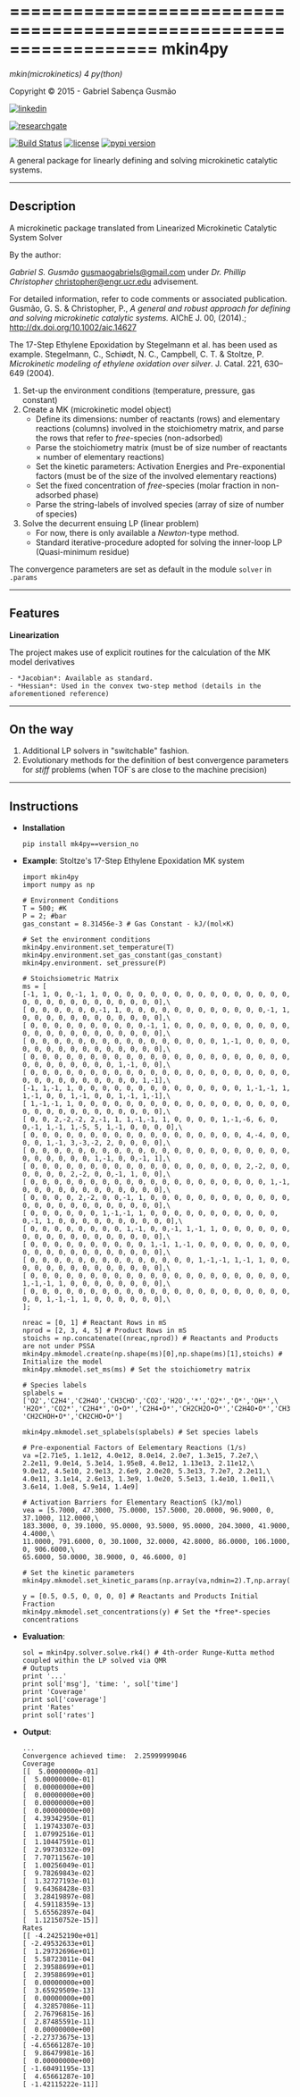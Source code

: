 ==================================================================
**mkin4py** 
==================================================================
*mkin(microkinetics) 4 py(thon)*

Copyright © 2015 - Gabriel Sabença Gusmão

[![linkedin](https://static.licdn.com/scds/common/u/img/webpromo/btn_viewmy_160x25.png)](https://br.linkedin.com/pub/gabriel-saben%C3%A7a-gusm%C3%A3o/115/aa6/aa8)

[![researchgate](https://www.researchgate.net/images/public/profile_share_badge.png)](https://www.researchgate.net/profile/Gabriel_Gusmao?cp=shp)

[![Build Status](https://secure.travis-ci.org/gusmaogabriels/mkin4py.svg?branch=master)](http://travis-ci.org/gusmaogabriels/mkin4py)
[![license](https://img.shields.io/pypi/l/mkin4py.svg)](./LICENSE.md)
[![pypi version](https://img.shields.io/pypi/v/mkin4py.svg)](https://pypi.python.org/pypi/mkin4py)

A general package for linearly defining and solving microkinetic catalytic systems.

----------------
**Description**
----------------

  A microkinetic package translated from Linearized Microkinetic Catalytic System Solver

  By the author:

  *Gabriel S. Gusmão* <gusmaogabriels@gmail.com>
  under *Dr. Phillip Christopher* <christopher@engr.ucr.edu> advisement.

  For detailed information, refer to code comments or associated publication.
  Gusmão, G. S. & Christopher, P., *A general and robust approach for defining and solving 
  microkinetic catalytic systems.* AIChE J. 00, (2014).; http://dx.doi.org/10.1002/aic.14627

  The 17-Step Ethylene Epoxidation by Stegelmann et al. has been used as example.
  Stegelmann, C., Schiødt, N. C., Campbell, C. T. & Stoltze, P.
  *Microkinetic modeling of ethylene oxidation over silver*. J. Catal. 221, 630–649 (2004).

  1. Set-up the environment conditions (temperature, pressure, gas constant)
  2. Create a MK (microkinetic model object)
     - Define its dimensions: number of reactants (rows) and elementary reactions (columns) involved in the stoichiometry matrix, and parse the rows that refer to *free*-species (non-adsorbed)
     - Parse the stoichiometry matrix (must be of size number of reactants × number of elementary reactions)
     - Set the kinetic parameters: Activation Energies and Pre-exponential factors (must be of the size of the involved elementary reactions)
     - Set the fixed concentration of *free*-species (molar fraction in non-adsorbed phase)
     - Parse the string-labels of involved species (array of size of number of species) 
  3. Solve the decurrent ensuing LP (linear problem)
     - For now, there is only available a *Newton*-type method.
     - Standard iterative-procedure adopted for solving the inner-loop LP (Quasi-minimum residue)

  The convergence parameters are set as default in the module `solver` in `.params`

----------------
**Features**
----------------

   **Linearization**

  The project makes use of explicit routines for the calculation of the MK model derivatives
  
    - *Jacobian*: Available as standard.
    - *Hessian*: Used in the convex two-step method (details in the aforementioned reference)

----------------
**On the way**
----------------

  1. Additional LP solvers in "switchable" fashion.
  2. Evolutionary methods for the definition of best convergence parameters for *stiff* problems (when TOF`s are close to the machine precision)

----------------
**Instructions**
----------------

  - **Installation**

        pip install mk4py==version_no

  - **Example**: Stoltze's 17-Step Ethylene Epoxidation MK system

        import mkin4py
        import numpy as np
        
        # Environment Conditions
        T = 500; #K
        P = 2; #bar
        gas_constant = 8.31456e-3 # Gas Constant - kJ/(mol×K)
        
        # Set the environment conditions
        mkin4py.environment.set_temperature(T)
        mkin4py.environment.set_gas_constant(gas_constant)
        mkin4py.environment. set_pressure(P)
        
        # Stoichsiometric Matrix
        ms = [
        [-1, 1, 0, 0,-1, 1, 0, 0, 0, 0, 0, 0, 0, 0, 0, 0, 0, 0, 0, 0, 0, 0, 0, 0, 0, 0, 0, 0, 0, 0, 0, 0, 0, 0],\
        [ 0, 0, 0, 0, 0, 0,-1, 1, 0, 0, 0, 0, 0, 0, 0, 0, 0, 0, 0, 0,-1, 1, 0, 0, 0, 0, 0, 0, 0, 0, 0, 0, 0, 0],\
        [ 0, 0, 0, 0, 0, 0, 0, 0, 0, 0,-1, 1, 0, 0, 0, 0, 0, 0, 0, 0, 0, 0, 0, 0, 0, 0, 0, 0, 0, 0, 0, 0, 0, 0],\
        [ 0, 0, 0, 0, 0, 0, 0, 0, 0, 0, 0, 0, 0, 0, 0, 0, 1,-1, 0, 0, 0, 0, 0, 0, 0, 0, 0, 0, 0, 0, 0, 0, 0, 0],\
        [ 0, 0, 0, 0, 0, 0, 0, 0, 0, 0, 0, 0, 0, 0, 0, 0, 0, 0, 0, 0, 0, 0, 0, 0, 0, 0, 0, 0, 0, 0, 1,-1, 0, 0],\
        [ 0, 0, 0, 0, 0, 0, 0, 0, 0, 0, 0, 0, 0, 0, 0, 0, 0, 0, 0, 0, 0, 0, 0, 0, 0, 0, 0, 0, 0, 0, 0, 0, 1,-1],\
        [-1, 1,-1, 1, 0, 0, 0, 0, 0, 0, 0, 0, 0, 0, 0, 0, 0, 0, 1,-1,-1, 1, 1,-1, 0, 0, 1,-1, 0, 0, 1,-1, 1,-1],\
        [ 1,-1,-1, 1, 0, 0, 0, 0, 0, 0, 0, 0, 0, 0, 0, 0, 0, 0, 0, 0, 0, 0, 0, 0, 0, 0, 0, 0, 0, 0, 0, 0, 0, 0],\
        [ 0, 0, 2,-2,-2, 2,-1, 1, 1,-1,-1, 1, 0, 0, 0, 0, 1,-1,-6, 6, 0, 0,-1, 1,-1, 1,-5, 5, 1,-1, 0, 0, 0, 0],\
        [ 0, 0, 0, 0, 0, 0, 0, 0, 0, 0, 0, 0, 0, 0, 0, 0, 0, 0, 4,-4, 0, 0, 0, 0, 1,-1, 3,-3,-2, 2, 0, 0, 0, 0],\
        [ 0, 0, 0, 0, 0, 0, 0, 0, 0, 0, 0, 0, 0, 0, 0, 0, 0, 0, 0, 0, 0, 0, 0, 0, 0, 0, 0, 0, 1,-1, 0, 0,-1, 1],\
        [ 0, 0, 0, 0, 0, 0, 0, 0, 0, 0, 0, 0, 0, 0, 0, 0, 0, 0, 2,-2, 0, 0, 0, 0, 0, 0, 2,-2, 0, 0,-1, 1, 0, 0],\
        [ 0, 0, 0, 0, 0, 0, 0, 0, 0, 0, 0, 0, 0, 0, 0, 0, 0, 0, 0, 0, 1,-1, 0, 0, 0, 0, 0, 0, 0, 0, 0, 0, 0, 0],\
        [ 0, 0, 0, 0, 2,-2, 0, 0,-1, 1, 0, 0, 0, 0, 0, 0, 0, 0, 0, 0, 0, 0, 0, 0, 0, 0, 0, 0, 0, 0, 0, 0, 0, 0],\
        [ 0, 0, 0, 0, 0, 0, 1,-1,-1, 1, 0, 0, 0, 0, 0, 0, 0, 0, 0, 0, 0, 0,-1, 1, 0, 0, 0, 0, 0, 0, 0, 0, 0, 0],\
        [ 0, 0, 0, 0, 0, 0, 0, 0, 1,-1, 0, 0,-1, 1,-1, 1, 0, 0, 0, 0, 0, 0, 0, 0, 0, 0, 0, 0, 0, 0, 0, 0, 0, 0],\
        [ 0, 0, 0, 0, 0, 0, 0, 0, 0, 0, 1,-1, 1,-1, 0, 0, 0, 0, 0, 0, 0, 0, 0, 0, 0, 0, 0, 0, 0, 0, 0, 0, 0, 0],\
        [ 0, 0, 0, 0, 0, 0, 0, 0, 0, 0, 0, 0, 0, 0, 1,-1,-1, 1,-1, 1, 0, 0, 0, 0, 0, 0, 0, 0, 0, 0, 0, 0, 0, 0],\
        [ 0, 0, 0, 0, 0, 0, 0, 0, 0, 0, 0, 0, 0, 0, 0, 0, 0, 0, 0, 0, 0, 0, 1,-1,-1, 1, 0, 0, 0, 0, 0, 0, 0, 0],\
        [ 0, 0, 0, 0, 0, 0, 0, 0, 0, 0, 0, 0, 0, 0, 0, 0, 0, 0, 0, 0, 0, 0, 0, 0, 1,-1,-1, 1, 0, 0, 0, 0, 0, 0],\
        ];
        
        nreac = [0, 1] # Reactant Rows in mS
        nprod = [2, 3, 4, 5] # Product Rows in mS
        stoichs = np.concatenate((nreac,nprod)) # Reactants and Products are not under PSSA
        mkin4py.mkmodel.create(np.shape(ms)[0],np.shape(ms)[1],stoichs) # Initialize the model
        mkin4py.mkmodel.set_ms(ms) # Set the stoichiometry matrix
        
        # Species labels 
        splabels = ['O2','C2H4','C2H4O','CH3CHO','CO2','H2O','*','O2*','O*','OH*',\
        'H2O*','CO2*','C2H4*','O∙O*','C2H4∙O*','CH2CH2O∙O*','C2H4O∙O*','CH3CHO∙O*',\
        'CH2CHOH∙O*','CH2CHO∙O*']
        
        mkin4py.mkmodel.set_splabels(splabels) # Set species labels
        
        # Pre-exponential Factors of Eelementary Reactions (1/s)
        va =[2.71e5, 1.1e12, 4.0e12, 8.0e14, 2.0e7, 1.3e15, 7.2e7,\
        2.2e11, 9.0e14, 5.3e14, 1.95e8, 4.8e12, 1.13e13, 2.11e12,\
        9.0e12, 4.5e10, 2.9e13, 2.6e9, 2.0e20, 5.3e13, 7.2e7, 2.2e11,\
        4.0e11, 3.1e14, 2.6e13, 1.3e9, 1.0e20, 5.5e13, 1.4e10, 1.0e11,\
        3.6e14, 1.0e8, 5.9e14, 1.4e9]
        
        # Activation Barriers for Elementary ReactionS (kJ/mol)
        vea = [5.7000, 47.3000, 75.0000, 157.5000, 20.0000, 96.9000, 0, 37.1000, 112.0000,\
        183.3000, 0, 39.1000, 95.0000, 93.5000, 95.0000, 204.3000, 41.9000, 4.4000,\
        11.0000, 791.6000, 0, 30.1000, 32.0000, 42.8000, 86.0000, 106.1000, 0, 906.6000,\
        65.6000, 50.0000, 38.9000, 0, 46.6000, 0]
        
        # Set the kinetic parameters
        mkin4py.mkmodel.set_kinetic_params(np.array(va,ndmin=2).T,np.array(vea,ndmin=2).T)
        
        y = [0.5, 0.5, 0, 0, 0, 0] # Reactants and Products Initial Fraction
        mkin4py.mkmodel.set_concentrations(y) # Set the *free*-species concentrations
        
  - **Evaluation**:
       
        sol = mkin4py.solver.solve.rk4() # 4th-order Runge-Kutta method coupled within the LP solved via QMR
        # Outupts
        print '...'
        print sol['msg'], 'time: ', sol['time']
        print 'Coverage'
        print sol['coverage']
        print 'Rates'
        print sol['rates']

  - **Output**:

        ...
        Convergence achieved time:  2.25999999046
        Coverage
        [[  5.00000000e-01]
        [  5.00000000e-01]
        [  0.00000000e+00]
        [  0.00000000e+00]
        [  0.00000000e+00]
        [  0.00000000e+00]
        [  4.39342950e-01]
        [  1.19743307e-03]
        [  1.07992516e-01]
        [  1.10447591e-01]
        [  2.99730332e-09]
        [  7.70711567e-10]
        [  1.00256049e-01]
        [  9.78269843e-02]
        [  1.32727193e-01]
        [  9.64368428e-03]
        [  3.28419897e-08]
        [  4.59118359e-13]
        [  5.65562897e-04]
        [  1.12150752e-15]]
        Rates
        [[ -4.24252190e+01]
        [ -2.49532633e+01]
        [  1.29732696e+01]
        [  5.58723011e-04]
        [  2.39588699e+01]
        [  2.39588699e+01]
        [  0.00000000e+00]
        [  3.65929509e-13]
        [  0.00000000e+00]
        [  4.32857086e-11]
        [  2.76796815e-16]
        [  2.87485591e-11]
        [  0.00000000e+00]
        [ -2.27373675e-13]
        [ -4.65661287e-10]
        [  9.86479981e-16]
        [  0.00000000e+00]
        [ -1.60491195e-13]
        [  4.65661287e-10]
        [ -1.42115222e-11]]
